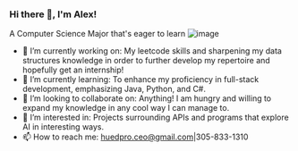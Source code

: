 ### Hi there 👋, I'm Alex!
A Computer Science Major that's eager to learn 
![image](https://github.com/HuedCode88/HuedCode88/assets/66076614/ddd041ae-765f-4496-b33b-6e3bc294916f)
- 🔭 I’m currently working on: My leetcode skills and sharpening my data structures knowledge in order to further develop my repertoire and hopefully get an internship!
- 🌱 I’m currently learning: To enhance my proficiency in full-stack development, emphasizing Java, Python, and C#. 
- 👯 I’m looking to collaborate on: Anything! I am hungry and willing to expand my knowledge in any cool way I can manage to. 
- 🤔 I’m interested in: Projects surrounding APIs and programs that explore AI in interesting ways. 
- 📫 How to reach me: huedpro.ceo@gmail.com|305-833-1310
<!--
**HuedCode88/HuedCode88** is a ✨ _special_ ✨ repository because its `README.md` (this file) appears on your GitHub profile.


- 🔭 I’m currently working on: My leetcode skills and sharpening my data structures knowledge in order to further develop my repertoire and hopefully get an internship!
- 🌱 I’m currently learning: To enhance my proficiency in full-stack development, emphasizing Java, Python, and C#. 
- 👯 I’m looking to collaborate on: Anything! I am hungry and willing to expand my knowledge in any cool way I can manage to. 
- 🤔 I’m interested in: Projects surrounding APIs and programs that explore AI in interesting ways. 
- 📫 How to reach me: huedpro.ceo@gmail.com|305-833-1310
-->
